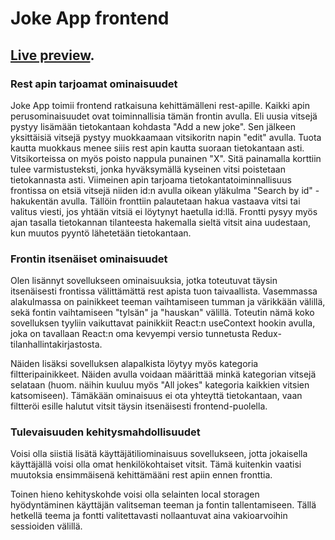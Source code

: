 # Joke App frontend

## [Live preview](https://konstanenonen.github.io/joke-frontend).

### Rest apin tarjoamat ominaisuudet

Joke App toimii frontend ratkaisuna kehittämälleni rest-apille. Kaikki apin perusominaisuudet ovat toiminnallisia tämän frontin avulla. Eli uusia vitsejä pystyy lisämään tietokantaan kohdasta "Add a new joke". Sen jälkeen yksittäisiä vitsejä pystyy muokkaamaan vitsikoritn napin "edit" avulla. Tuota kautta muokkaus menee siiis rest apin kautta suoraan tietokantaan asti. Vitsikorteissa on myös poisto nappula punainen "X". Sitä painamalla korttiin tulee varmistusteksti, jonka hyväksymällä kyseinen vitsi poistetaan tietokannasta asti. Viimeinen apin tarjoama tietokantatoiminnallisuus frontissa on etsiä vitsejä niiden id:n avulla oikean yläkulma "Search by id" -hakukentän avulla. Tällöin fronttiin palautetaan hakua vastaava vitsi tai valitus viesti, jos yhtään vitsiä ei löytynyt haetulla id:llä. Frontti pysyy myös ajan tasalla tietokannan tilanteesta hakemalla sieltä vitsit aina uudestaan, kun muutos pyyntö lähetetään tietokantaan.

### Frontin itsenäiset ominaisuudet

Olen lisännyt sovellukseen ominaisuuksia, jotka toteutuvat täysin itsenäisesti frontissa välittämättä rest apista tuon taivaallista. Vasemmassa alakulmassa on painikkeet teeman vaihtamiseen tumman ja värikkään välillä, sekä fontin vaihtamiseen "tylsän" ja "hauskan" välillä. Toteutin nämä koko sovelluksen tyyliin vaikuttavat painikkiit React:n useContext hookin avulla, joka on tavallaan React:n oma kevyempi versio tunnetusta Redux-tilanhallintakirjastosta. 

Näiden lisäksi sovelluksen alapalkista löytyy myös kategoria filtteripainikkeet. Näiden avulla voidaan määrittää minkä kategorian vitsejä selataan (huom. näihin kuuluu myös "All jokes" kategoria kaikkien vitsien katsomiseen). Tämäkään ominaisuus ei ota yhteyttä tietokantaan, vaan filtteröi esille halutut vitsit täysin itsenäisesti frontend-puolella.

### Tulevaisuuden kehitysmahdollisuudet

Voisi olla siistiä lisätä käyttäjätiliominaisuus sovellukseen, jotta jokaisella käyttäjällä voisi olla omat henkilökohtaiset vitsit. Tämä kuitenkin vaatisi muutoksia ensimmäisenä kehittämääni rest apiin ennen fronttia.

Toinen hieno kehityskohde voisi olla selainten local storagen hyödyntäminen käyttäjän valitseman teeman ja fontin tallentamiseen. Tällä hetkellä teema ja fontti valitettavasti nollaantuvat aina vakioarvoihin sessioiden välillä.